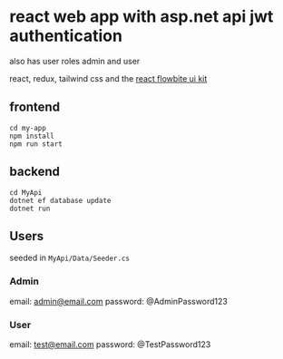 # react web app with asp.net api jwt authentication
also has user roles admin and user

react, redux, tailwind css and the [react flowbite ui kit](https://www.flowbite-react.com/)

## frontend
```
cd my-app
npm install
npm run start
```


## backend
```
cd MyApi
dotnet ef database update
dotnet run
```

## Users
seeded in `MyApi/Data/Seeder.cs`

### Admin
email: admin@email.com
password: @AdminPassword123

### User
email: test@email.com
password: @TestPassword123